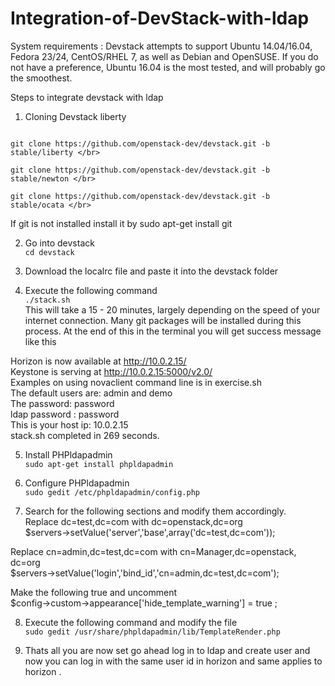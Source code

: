 # Integration-of-DevStack-with-ldap </br>

System requirements :  Devstack attempts to support Ubuntu 14.04/16.04, Fedora 23/24, CentOS/RHEL 7, as well as Debian and OpenSUSE.
 If you do not have a preference, Ubuntu 16.04 is the most tested, and will probably go the smoothest.

Steps to integrate devstack with ldap </br>

1) Cloning Devstack liberty </br>
```**Note:** You can use any of this if you want use anything other than liberty you should change it correspondingly in the localrc file also.
```

`git clone https://github.com/openstack-dev/devstack.git -b stable/liberty </br>`

`git clone https://github.com/openstack-dev/devstack.git -b stable/newton </br>`

`git clone https://github.com/openstack-dev/devstack.git -b stable/ocata </br>`

If git is not installed install it by sudo apt-get install git </br>

2) Go into devstack </br>
`cd devstack` </br>

3) Download the localrc file and paste it into the devstack folder </br>

4) Execute the following command </br>
`./stack.sh` </br>
This will take a 15 - 20 minutes, largely depending on the speed of your internet connection. Many git  packages will be installed during this process. At the end of this in the terminal you will get success message like this </br>

Horizon is now available at http://10.0.2.15/ </br>
Keystone is serving at http://10.0.2.15:5000/v2.0/ </br>
Examples on using novaclient command line is in exercise.sh </br>
The default users are: admin and demo </br>
The password: password </br>
ldap password : password </br>
This is your host ip: 10.0.2.15 </br>
stack.sh completed in 269 seconds. </br>


5) Install PHPldapadmin </br>
`sudo apt-get install phpldapadmin`

6) Configure PHPldapadmin </br>
`sudo gedit /etc/phpldapadmin/config.php` </br>

7) Search for the following sections and modify them accordingly. </br>
Replace dc=test,dc=com with dc=openstack,dc=org </br>
$servers->setValue('server','base',array('dc=test,dc=com')); </br>

Replace cn=admin,dc=test,dc=com with cn=Manager,dc=openstack, dc=org </br>
$servers->setValue('login','bind_id','cn=admin,dc=test,dc=com'); </br>

Make the following true and uncomment </br>
$config->custom->appearance['hide_template_warning'] = true ;</br>

8) Execute the following command and modify the file </br>
`sudo gedit /usr/share/phpldapadmin/lib/TemplateRender.php` </br>

9) Thats all you are now set go ahead log in to ldap and create user and now you can log in with the same user id in horizon and same applies to horizon .</br>
